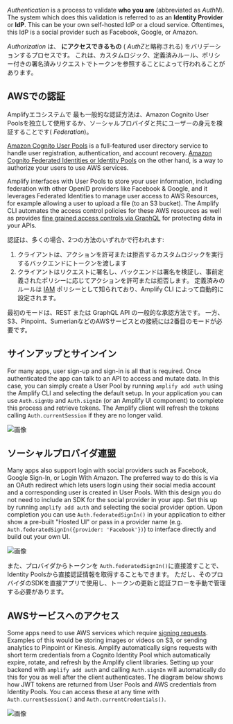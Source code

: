 *Authentication* is a process to validate **who you are** (abbreviated as *AuthN*). The system which does this validation is referred to as an **Identity Provider** or **IdP**. This can be your own self-hosted IdP or a cloud service. Oftentimes, this IdP is a social provider such as Facebook, Google, or Amazon.

*Authorization* は、 **にアクセスできるもの** ( *AuthZ*と略称される) をバリデーションするプロセスです。 これは、カスタムロジック、定義済みルール、ポリシー付きの署名済みリクエストでトークンを参照することによって行われることがあります。

## AWSでの認証

Amplifyエコシステムで 最も一般的な認証方法は、Amazon Cognito User Poolsを独立して使用するか、ソーシャルプロバイダと共にユーザーの身元を検証することです( *Federation*)。

[Amazon Cognito User Pools](https://docs.aws.amazon.com/cognito/latest/developerguide/cognito-user-identity-pools.html) is a full-featured user directory service to handle user registration, authentication, and account recovery. [Amazon Cognito Federated Identities or Identity Pools](https://docs.aws.amazon.com/cognito/latest/developerguide/cognito-identity.html) on the other hand, is a way to authorize your users to use AWS services.

Amplify interfaces with User Pools to store your user information, including federation with other OpenID providers like Facebook & Google, and it leverages Federated Identities to manage user access to AWS Resources, for example allowing a user to upload a file (to an S3 bucket). The Amplify CLI automates the access control policies for these AWS resources as well as provides [fine grained access controls via GraphQL](https://docs.amplify.aws/cli/graphql-transformer/directives#auth) for protecting data in your APIs.

認証は、多くの場合、2つの方法のいずれかで行われます:

1. クライアントは、アクションを許可または拒否するカスタムロジックを実行するバックエンドにトークンを渡します
1. クライアントはリクエストに署名し、バックエンドは署名を検証し、事前定義されたポリシーに応じてアクションを許可または拒否します。 定義済みのルールは [IAM](https://docs.aws.amazon.com/IAM/latest/UserGuide/access_policies.html) ポリシーとして知られており、Amplify CLI によって自動的に設定されます。

最初のモードは、REST または GraphQL API の一般的な承認方法です。 一方、S3、Pinpoint、SumerianなどのAWSサービスとの接続には2番目のモードが必要です。

## サインアップとサインイン

For many apps, user sign-up and sign-in is all that is required. Once authenticated the app can talk to an API to access and mutate data. In this case, you can simply create a User Pool by running `amplify add auth` using the Amplify CLI and selecting the default setup. In your application you can use `Auth.signUp`  and `Auth.signIn` (or an Amplify UI component) to complete this process and retrieve tokens. The Amplify client will refresh the tokens calling `Auth.currentSession` if they are no longer valid.

![画像](~/images/SimpleAuthZ.png)

## ソーシャルプロバイダ連盟

Many apps also support login with social providers such as Facebook, Google Sign-In, or Login With Amazon. The preferred way to do this is via an OAuth redirect which lets users login using their social media account and a corresponding user is created in User Pools. With this design you do not need to include an SDK for the social provider in your app. Set this up by running `amplify add auth` and selecting the social provider  option. Upon completion you can use `Auth.federatedSignIn()` in your application to either show a pre-built "Hosted UI" or pass in a provider name (e.g. `Auth.federatedSignIn({provider: 'Facebook'})`) to interface directly and build out your own UI.

![画像](~/images/SocialAuthZ.png)

また、プロバイダからトークンを `Auth.federatedSignIn()`に直接渡すことで、Identity Poolsから直接認証情報を取得することもできます。 ただし、そのプロバイダのSDKを直接アプリで使用し、トークンの更新と認証フローを手動で管理する必要があります。


## AWSサービスへのアクセス

Some apps need to use AWS services which require [signing requests](https://docs.aws.amazon.com/general/latest/gr/signing_aws_api_requests.html). Examples of this would be storing images or videos on S3, or sending analytics to Pinpoint or Kinesis. Amplify automatically signs requests with short term credentials from a Cognito Identity Pool which automatically expire, rotate, and refresh by the Amplify client libraries. Setting up your backend with `amplify add auth` and calling `Auth.signIn` will automatically do this for you as well after the client authenticates. The diagram below shows how JWT tokens are returned from User Pools and AWS credentials from Identity Pools. You can access these at any time with `Auth.currentSession()` and `Auth.currentCredentials()`.

![画像](~/images/AWSAuthZ.png)
